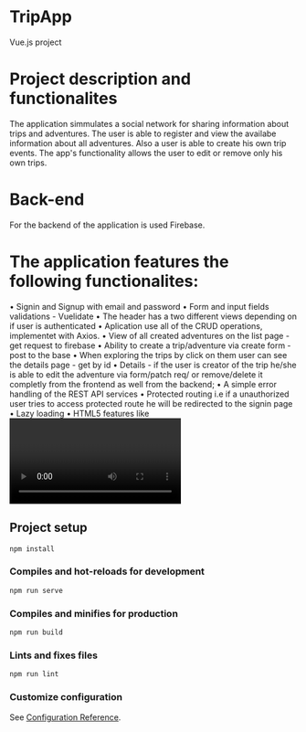 
# TripApp
  Vue.js project

# Project description and functionalites
The application simmulates a social network for sharing information about trips and adventures. 
The user is able to register and view the availabe information about all adventures. Also a user is able to create his own trip events. The app's functionality allows the user to edit or remove only his own trips.

# Back-end
For the backend of the application is used Firebase.

# The application features the following functionalites: 
• Signin and Signup with email and password
• Form and input fields validations - Vuelidate
• The header has a two different views depending on if user is authenticated
• Aplication use all of the CRUD operations, implementet with Axios.
• View of all created adventures on the list page - get request to firebase 
• Ability to create a trip/adventure via create form - post to the base
• When exploring the trips by click on them user can see the details page - get by id
• Details - if the user is creator of the trip he/she is able to edit the adventure via form/patch req/ or remove/delete  it completly from the frontend as well from the backend;
• A simple error handling of the REST API services 
• Protected routing i.e if a unauthorized user tries to access protected route he will be redirected to the signin page 
• Lazy loading
• HTML5 features like <video>  
• LocalStorage 
• Bootstrap for good UI and UX
## Project setup
```
npm install
```

### Compiles and hot-reloads for development
```
npm run serve
```

### Compiles and minifies for production
```
npm run build
```

### Lints and fixes files
```
npm run lint
```

### Customize configuration
See [Configuration Reference](https://cli.vuejs.org/config/).

